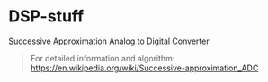 # DSP-stuff

Successive Approximation Analog to Digital Converter
>For detailed information and algorithm: https://en.wikipedia.org/wiki/Successive-approximation_ADC
